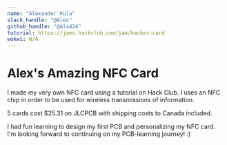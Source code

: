 ```yaml
---
name: "Alexander Kula"
slack_handle: "@Alex"
github_handle: "@Alx424"
tutorial: https://jams.hackclub.com/jam/hacker-card
wokwi: N/A
---
```


# Alex's Amazing NFC Card

<!-- Describe your board in 2-3 sentences. What are you making? What will it do? -->
I made my very own NFC card using a tutorial on Hack Club.
I uses an NFC chip in order to be used for wireless transmissions of information.

<!-- How much is it going to cost? -->
5 cards cost $25.31 on JLCPCB with shipping costs to Canada included.

<!-- Tell us a little bit about your design process. What were some challenges? What helped? ***Totally optional*** -->
I had fun learning to design my first PCB and personalizing my NFC card. 
I'm looking forward to continuing on my PCB-learning journey! :)
